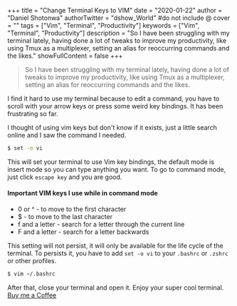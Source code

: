 +++
title = "Change Terminal Keys to VIM"
date = "2020-01-22"
author = "Daniel Shotonwa"
authorTwitter = "dshow_World" #do not include @
cover = ""
tags = ["Vim", "Terminal", "Productivity"]
keywords = ["Vim", "Terminal", "Productivity"]
description = "So I have been struggling with my terminal lately, having done a lot of tweaks to improve my productivity, like using Tmux as a multiplexer, setting an alias for reoccurring commands and the likes."
showFullContent = false
+++

> So I have been struggling with my terminal lately, having done a lot of tweaks to improve my productivity, like using Tmux as a multiplexer, setting an alias for reoccurring commands and the likes.

I find it hard to use my terminal because to edit a command, you have to scroll with your arrow keys or press some weird key bindings. It has been frustrating so far.

I thought of using vim keys but don't know if it exists, just a little search online and I saw the command I needed.

```bash
$ set -o vi
```

This will set your terminal to use Vim key bindings, the default mode is insert mode so you can type anything you want. To go to command mode, just click `escape key` and you are good.

#### Important VIM keys I use while in command mode
- 0 or ^   - to move to the first character
- $   - to move to the last character
- f and a letter   - search for a letter through the current line
- F and a letter   - search for a letter backwards


This setting will not persist, it will only be available for the life cycle of the terminal. To persists it, you have to add `set -o vi` to your `.bashrc` or `.zshrc` or other profiles.

```bash
$ vim ~/.bashrc
```

After that, close your terminal and open it. Enjoy your super cool terminal.
[Buy me a Coffee](https://www.buymeacoffee.com/danielshow)
